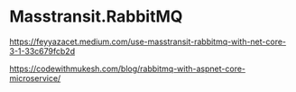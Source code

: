 # Masstransit.RabbitMQ
https://feyyazacet.medium.com/use-masstransit-rabbitmq-with-net-core-3-1-33c679fcb2d

https://codewithmukesh.com/blog/rabbitmq-with-aspnet-core-microservice/
